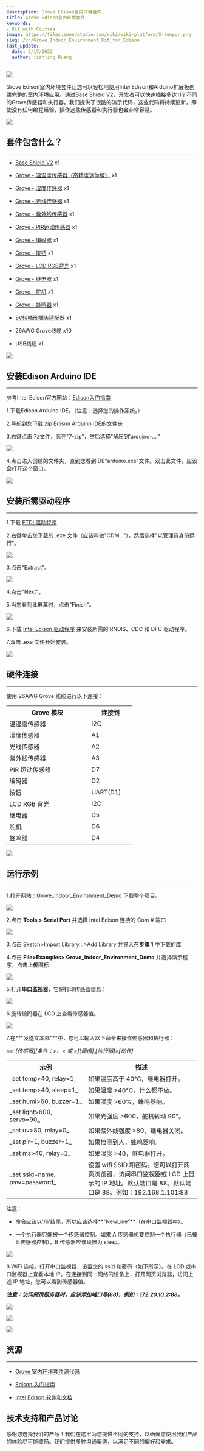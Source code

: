 ```yaml
---
description: Grove Edison室内环境套件
title: Grove Edison室内环境套件
keywords:
- Kit with Courses
image: https://files.seeedstudio.com/wiki/wiki-platform/S-tempor.png
slug: /cn/Grove_Indoor_Environment_Kit_for_Edison
last_update:
  date: 2/17/2023
  author: jianjing Huang
---
```


<!-- ---
name: Grove Indoor Environment Kit for Edison
category: Others
bzurl: https://www.seeedstudio.com/Grove-Indoor-Environment-Kit-for-Intel%C2%AE-Edison-p-2427.html
oldwikiname:  Grove Indoor Environment Kit for Edison
prodimagename: Grove_Indoor_Environment_Kit_for_Edison_with_case.JPG
surveyurl: https://www.research.net/r/Grove_Indoor_Environment_Kit_for_Edison
sku:  110060064
--- -->

![](https://files.seeedstudio.com/wiki/Grove_Indoor_Environment_Kit_for_Edison/img/Grove_Indoor_Environment_Kit_for_Edison_with_case.JPG)

Grove Edison室内环境套件让您可以轻松地使用Intel Edison和Arduino扩展板创建完整的室内环境应用。通过Base Shield V2，开发者可以快速插接多达11个不同的Grove传感器和执行器。我们提供了很酷的演示代码，这些代码将持续更新，即使没有任何编程经验，操作这些传感器和执行器也会非常容易。

[![](https://files.seeedstudio.com/wiki/Seeed-WiKi/docs/images/300px-Get_One_Now_Banner-ragular.png)](https://www.seeedstudio.com/Grove-Indoor-Environment-Kit-for-Intel%C2%AE-Edison-p-2427.html)

## 套件包含什么？

---

* [Base Shield V2](/cn/Base_Shield_V2)  x1

* [Grove - 温湿度传感器（高精度迷你版）](/cn/Grove-TemptureAndHumidity_Sensor-High-Accuracy_AndMini-v1.0)  x1

* [Grove - 湿度传感器](/cn/Grove-Moisture_Sensor)  x1

* [Grove - 光线传感器](/cn/Grove-Light_Sensor)  x1

* [Grove - 紫外线传感器](/cn/Grove-UV_Sensor)  x1

* [Grove - PIR运动传感器](/cn/Grove-PIR_Motion_Sensor)  x1

* [Grove - 编码器](/cn/Grove-Encoder)  x1

* [Grove - 按钮](/cn/Grove-Button)  x1

* [Grove - LCD RGB背光](/cn/Grove-LCD_RGB_Backlight)  x1

* [Grove - 继电器](/cn/Grove-Relay)  x1

* [Grove - 舵机](/cn/Grove-Servo)  x1

* [Grove - 蜂鸣器](/cn/Grove-Buzzer)  x1

* [9V转桶形插头适配器](https://www.seeedstudio.com/depot/9V-to-Barrel-Jack-Adapter-p-1481.html)  x1

* 26AWG Grove线缆  x10

* USB线缆  x1

![](https://files.seeedstudio.com/wiki/Grove_Indoor_Environment_Kit_for_Edison/img/Grove-Indoor-Environment-Kit-for-Edison.jpg)

## 安装Edison Arduino IDE

---
参考Intel Edison官方网站：[Edison入门指南](https://communities.intel.com/docs/DOC-23147)

1.下载Edison Arduino IDE。（注意：选择您的操作系统。）

2.导航到您下载.zip Edison Arduino IDE的文件夹

3.右键点击.7z文件，高亮"7-zip"，然后选择"解压到'arduino-…'"

![](https://files.seeedstudio.com/wiki/Grove_Indoor_Environment_Kit_for_Edison/img/IndoorKit_Extract_7z.png)

4.点击进入创建的文件夹，直到您看到IDE"arduino.exe"文件。双击此文件，应该会打开这个窗口。

![](https://files.seeedstudio.com/wiki/Grove_Indoor_Environment_Kit_for_Edison/img/IndoorKit_ArduinoIDE.png)

## 安装所需驱动程序

---
1.下载 [FTDI 驱动程序](https://www.ftdichip.com/Drivers/CDM/CDM%20v2.10.00%20WHQL%20Certified.exe)

2.右键单击您下载的 .exe 文件（应该叫做"CDM…"），然后选择"以管理员身份运行"。

![](https://files.seeedstudio.com/wiki/Grove_Indoor_Environment_Kit_for_Edison/img/Edison_FTDI_Driver.jpg)

3.点击"Extract"。

![](https://files.seeedstudio.com/wiki/Grove_Indoor_Environment_Kit_for_Edison/img/Edison_FTDI_Driver_Install.jpg)

4.点击"Next"。

5.当您看到此屏幕时，点击"Finish"。

![](https://files.seeedstudio.com/wiki/Grove_Indoor_Environment_Kit_for_Edison/img/Edison_FTDI_Driver_Install_ok.jpg)

6.下载 [Intel Edison 驱动程序](https://communities.intel.com/docs/DOC-23242) 来安装所需的 RNDIS、CDC 和 DFU 驱动程序。

7.双击 .exe 文件开始安装。

![](https://files.seeedstudio.com/wiki/Grove_Indoor_Environment_Kit_for_Edison/img/Intel_Edison_Driver.jpg)

## 硬件连接

---
使用 26AWG Grove 线缆进行以下连接：

<table>
  <tbody>
    <tr>
      <th>Grove 模块</th>
      <th>连接到</th>
    </tr>
    <tr>
      <td width="200px">温湿度传感器</td>
      <td width="100px">I2C</td>
    </tr>
    <tr>
      <td width="200px">湿度传感器</td>
      <td width="100px">A1</td>
    </tr>
    <tr>
      <td width="200px">光线传感器</td>
      <td width="100px">A2</td>
    </tr>
    <tr>
      <td width="200px">紫外线传感器</td>
      <td width="100px">A3</td>
    </tr>
    <tr>
      <td width="200px">PIR 运动传感器</td>
      <td width="100px">D7</td>
    </tr>
    <tr>
      <td width="200px">编码器</td>
      <td width="100px">D2</td>
    </tr>
    <tr>
      <td width="200px">按钮</td>
      <td width="100px">UART(D1)</td>
    </tr>
    <tr>
      <td width="200px">LCD RGB 背光</td>
      <td width="100px">I2C</td>
    </tr>
    <tr>
      <td width="200px">继电器</td>
      <td width="100px">D5</td>
    </tr>
    <tr>
      <td width="200px">舵机</td>
      <td width="100px">D6</td>
    </tr>
    <tr>
      <td width="200px">蜂鸣器</td>
      <td width="100px">D4</td>
    </tr>
  </tbody>
</table>

![](https://files.seeedstudio.com/wiki/Grove_Indoor_Environment_Kit_for_Edison/img/Edison_Indoor_Wire_Figure.png)

## 运行示例

---
1.打开网站：[Grove_Indoor_Environment_Demo](https://github.com/Seeed-Studio/Grove_Indoor_Environment_Demo) 下载整个项目。

![](https://files.seeedstudio.com/wiki/Grove_Indoor_Environment_Kit_for_Edison/img/Indoor_Kit_Github_Demo.png)

2.点击 **Tools > Serial Port** 并选择 Intel Edison 连接的 Com # 端口

![](https://files.seeedstudio.com/wiki/Grove_Indoor_Environment_Kit_for_Edison/img/Import_Indoor_Kit_Demo.png)

3.点击 Sketch>Import Library…>Add Library 并导入在**步骤 1** 中下载的库

4.点击 **File>Examples> Grove_Indoor_Environment_Demo** 并选择演示程序，点击**上传**图标

![](https://files.seeedstudio.com/wiki/Grove_Indoor_Environment_Kit_for_Edison/img/Upload_Indoor_Kit_Demo.png)

5.打开**串口监视器**，它将打印传感器信息：

![](https://files.seeedstudio.com/wiki/Grove_Indoor_Environment_Kit_for_Edison/img/Indoor_Kit_Serial_Monitor.png)

6.旋转编码器在 LCD 上查看传感器值。

![](https://files.seeedstudio.com/wiki/Grove_Indoor_Environment_Kit_for_Edison/img/Indoor_Kit_Rotate_Encoder.png)

7.在**"发送文本框"**中，您可以输入以下命令来操作传感器和执行器：

_set [传感器][条件：>、< 或 =][阈值],[执行器]=[动作]_

<table>
  <tbody>
    <tr>
      <th>示例</th>
      <th>描述</th>
    </tr>
    <tr>
      <td width="300px">_set temp>40, relay=1_</td>
      <td width="500px">如果温度高于 40℃，继电器打开。</td>
    </tr>
    <tr>
      <td width="300px">_set temp>40, sleep=1_</td>
      <td width="500px">如果温度 >40℃，什么都不做。</td>
    </tr>
    <tr>
      <td width="300px">_set humi>60, buzzer=1_</td>
      <td width="500px">如果湿度 >60%，蜂鸣器响。</td>
    </tr>
    <tr>
      <td width="300px">_set light>600, servo=90_</td>
      <td width="500px">如果光强度 >600，舵机转动 90°。</td>
    </tr>
    <tr>
      <td width="300px">_set uv>80, relay=0_</td>
      <td width="500px">如果紫外线强度 >80，继电器关闭。</td>
    </tr>
    <tr>
      <td width="300px">_set pir=1, buzzer=1_</td>
      <td width="500px">如果检测到人，蜂鸣器响。</td>
    </tr>
    <tr>
      <td width="300px">_set ms>40, relay=1_</td>
      <td width="500px">如果湿度 >40，继电器打开。</td>
    </tr>
    <tr>
      <td width="300px">_set ssid=name, psw=password_</td>
      <td width="500px">设置 wifi SSID 和密码。您可以打开网页浏览器，访问串口监视器或 LCD 上显示的 IP 地址。默认端口是 88。默认端口是 88。例如：192.168.1.101:88</td>
    </tr>
  </tbody>
</table>

注意：

* 命令应该以'/n'结尾，所以应该选择**"NewLine"**（在串口监视器中）。

* 一个执行器只能被一个传感器控制。如果 A 传感器想要控制一个执行器（已被 B 传感器控制），B 传感器应该设置为 sleep。

![](https://files.seeedstudio.com/wiki/Grove_Indoor_Environment_Kit_for_Edison/img/Indoor_Kit_command.png)

8.WiFi 连接。打开串口监视器，设置您的 ssid 和密码（如下所示）。在 LCD 或串口监视器上查看本地 IP。在连接到同一网络的设备上，打开网页浏览器，访问上述 IP 地址，您可以看到传感器值。

_**注意：访问网页服务器时，应该添加端口号(88)，例如：172.20.10.2:88。**_

![](https://files.seeedstudio.com/wiki/Grove_Indoor_Environment_Kit_for_Edison/img/Indoor_Kit_SSID_PSW.png)

![](https://files.seeedstudio.com/wiki/Grove_Indoor_Environment_Kit_for_Edison/img/Indoor_Kit_Local_IP.png)

![](https://files.seeedstudio.com/wiki/Grove_Indoor_Environment_Kit_for_Edison/img/Indoor_Kit_Web_Server.png)

## 资源

---

* [Grove 室内环境套件源代码](https://github.com/Seeed-Studio/Grove_Indoor_Environment_Demo)

* [Edison 入门指南](https://communities.intel.com/community/makers/edison/getting-started)

* [Intel Edison 软件和文档](https://communities.intel.com/community/makers/edison/documentation)

## 技术支持和产品讨论

感谢您选择我们的产品！我们在这里为您提供不同的支持，以确保您使用我们产品的体验尽可能顺畅。我们提供多种沟通渠道，以满足不同的偏好和需求。

<div class="button_tech_support_container">
<a href="https://forum.seeedstudio.com/" class="button_forum"></a> 
<a href="https://www.seeedstudio.com/contacts" class="button_email"></a>
</div>

<div class="button_tech_support_container">
<a href="https://discord.gg/eWkprNDMU7" class="button_discord"></a> 
<a href="https://github.com/Seeed-Studio/wiki-documents/discussions/69" class="button_discussion"></a>
</div>